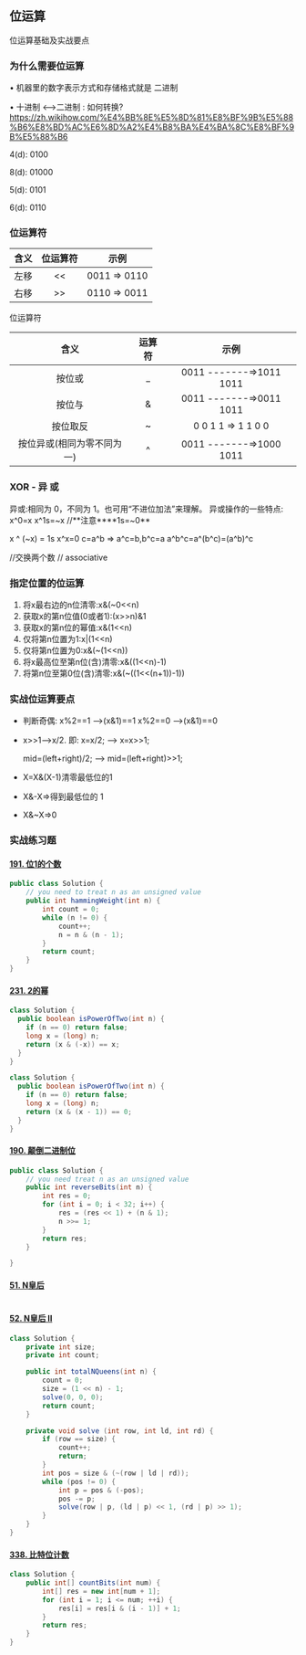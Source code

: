 ## 位运算

位运算基础及实战要点

### 为什么需要位运算

• 机器里的数字表示方式和存储格式就是 二进制

• 十进制 <—>二进制 : 如何转换? https://zh.wikihow.com/%E4%BB%8E%E5%8D%81%E8%BF%9B%E5%88%B6%E8%BD%AC%E6%8D%A2%E4%B8%BA%E4%BA%8C%E8%BF%9B%E5%88%B6

4(d): 0100 

8(d): 01000 

5(d): 0101 

6(d): 0110

### 位运算符

| 含义 | 位运算符 |     示例     |
| :--: | :------: | :----------: |
| 左移 |    <<    | 0011 => 0110 |
| 右移 |    >>    | 0110 => 0011 |

位运算符

|            含义            | 运算符 |          示例           |
| :------------------------: | :----: | :---------------------: |
|           按位或           |   _    | 0011 -------=>1011 1011 |
|           按位与           |   &    | 0011 -------=>0011 1011 |
|          按位取反          |   ~    |   0 0 1 1 => 1 1 0 0    |
| 按位异或(相同为零不同为一) |   ^    | 0011 -------=>1000 1011 |

### XOR - 异 或

异或:相同为 0，不同为 1。也可用“不进位加法”来理解。 异或操作的一些特点:
 x^0=x
 x^1s=~x //**注意****1s=~0**

x ^ (~x) = 1s
 x^x=0
 c=a^b => a^c=b,b^c=a a^b^c=a^(b^c)=(a^b)^c

//交换两个数 // associative

### 指定位置的位运算

1. 将x最右边的n位清零:x&(~0<<n)
2. 获取x的第n位值(0或者1):(x>>n)&1
3. 获取x的第n位的幂值:x&(1<<n)
4. 仅将第n位置为1:x|(1<<n)
5. 仅将第n位置为0:x&(~(1<<n))
6. 将x最高位至第n位(含)清零:x&((1<<n)-1)
7. 将第n位至第0位(含)清零:x&(~((1<<(n+1))-1))

### 实战位运算要点

- 判断奇偶:
   x%2==1 —>(x&1)==1 x%2==0 —>(x&1)==0

- x>>1—>x/2.
   即: x=x/2; —> x=x>>1;

  mid=(left+right)/2; —> mid=(left+right)>>1;

- X=X&(X-1)清零最低位的1

- X&-X=>得到最低位的 1

- X&~X=>0

### 实战练习题

#### [191. 位1的个数](https://leetcode-cn.com/problems/number-of-1-bits/)

```java
public class Solution {
    // you need to treat n as an unsigned value
    public int hammingWeight(int n) {
        int count = 0;
        while (n != 0) {
            count++;
            n = n & (n - 1);
        }
        return count;
    }
}
```

#### [231. 2的幂](https://leetcode-cn.com/problems/power-of-two/)

```java
class Solution {
  public boolean isPowerOfTwo(int n) {
    if (n == 0) return false;
    long x = (long) n;
    return (x & (-x)) == x;
  }
}
```

```java
class Solution {
  public boolean isPowerOfTwo(int n) {
    if (n == 0) return false;
    long x = (long) n;
    return (x & (x - 1)) == 0;
  }
}
```

#### [190. 颠倒二进制位](https://leetcode-cn.com/problems/reverse-bits/)

```java
public class Solution {
    // you need treat n as an unsigned value
    public int reverseBits(int n) {
        int res = 0;
        for (int i = 0; i < 32; i++) {
            res = (res << 1) + (n & 1);
            n >>= 1;
        }
        return res;
    }

}
```

#### [51. N皇后](https://leetcode-cn.com/problems/n-queens/)

```java

```

#### [52. N皇后 II](https://leetcode-cn.com/problems/n-queens-ii/)

```java
class Solution {
    private int size;
    private int count;

    public int totalNQueens(int n) {
        count = 0;
        size = (1 << n) - 1;
        solve(0, 0, 0);
        return count;
    }

    private void solve (int row, int ld, int rd) {
        if (row == size) {
            count++;
            return;
        }
        int pos = size & (~(row | ld | rd));
        while (pos != 0) {
            int p = pos & (-pos);
            pos -= p;
            solve(row | p, (ld | p) << 1, (rd | p) >> 1);
        }
    }
}
```

#### [338. 比特位计数](https://leetcode-cn.com/problems/counting-bits/)

```java
class Solution {
    public int[] countBits(int num) {
        int[] res = new int[num + 1];
        for (int i = 1; i <= num; ++i) {
            res[i] = res[i & (i - 1)] + 1;
        }
        return res;
    }
}
```


